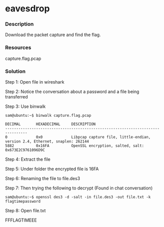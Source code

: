 # eavesdrop

### Description

Download the packet capture and find the flag.

### Resources

capture.flag.pcap

### Solution

Step 1: Open file in wireshark

Step 2: Notice the conversation about a password and a file being transferred

Step 3: Use binwalk

```console
sam@ubuntu:~$ binwalk capture.flag.pcap

DECIMAL       HEXADECIMAL     DESCRIPTION
--------------------------------------------------------------------------------
0             0x0             Libpcap capture file, little-endian, version 2.4, Ethernet, snaplen: 262144
5882          0x16FA          OpenSSL encryption, salted, salt: 0x673E2C9761096D9C
```

Step 4: Extract the file

Step 5: Under folder the encrypted file is 16FA

Step 6: Renaming the file to file.des3

Step 7: Then trying the following to decrypt (Found in chat conversation)

```console
sam@ubuntu:~$ openssl des3 -d -salt -in file.des3 -out file.txt -k flagtimepassword
```

Step 8: Open file.txt

FFFLAGTIMEEE